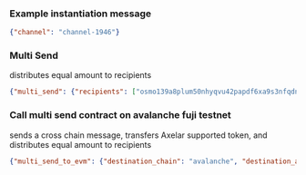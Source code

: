 ### Example instantiation message
``` json
{"channel": "channel-1946"}
```

### Multi Send
distributes equal amount to recipients
``` json
{"multi_send": {"recipients": ["osmo139a8plum50nhyqvu42papdf6xa9s3nfqdn5lx3","osmo1kux208ex604jh4l6js4sap4nuygqw6eakzu9ye"]}}
```

### Call multi send contract on avalanche fuji testnet
sends a cross chain message, transfers Axelar supported token, and distributes equal amount to recipients
``` json
{"multi_send_to_evm": {"destination_chain": "avalanche", "destination_address": "0xE2cd00e8BBf48AdFb7DF0B00F55260f17127D445", "recipients": ["0x68B93045fe7D8794a7cAF327e7f855CD6Cd03BB8","0xB8Cd93C83A974649D76B1c19f311f639e62272BC"]}, "fee": {"amount": "1", "recipient": "axelar1jqqar3h9q62h2ed09wc8sxfp88ke8mulsvh8r3"}}
```
